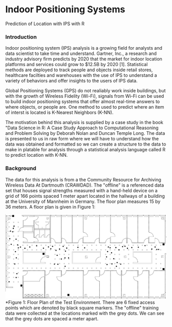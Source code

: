 # Indoor Positioning Systems
Prediction of Location with IPS with R

### Introduction
Indoor positioning system (IPS) analysis is a growing field for analysts and data scientist to take time and understand. Gartner, Inc., a research and industry advisory firm predicts by 2020 that the market for indoor location platforms and services could grow to $12.5B by 2020 [1]. Statistical methods are deployed to track people and objects inside retail stores, healthcare facilties and warehouses with the use of IPS to understand a variety of behaviors and offer insights to the users of IPS data.

Global Positioning Systems (GPS) do not realiably work inside buildings, but with the growth of Wireless Fidelity (Wi-Fi), signals from Wi-Fi can be used to build indoor positioning systems that offer almost real-time answers to where objects, or people are. One method to used to predict where an item of interst is located is K-Nearest Neighbors (K-NN).

The motivation behind this analysis is supplied by a case study in the book "Data Science in R: A Case Study Approach to Computational Reasoning and Problem Solving by Deborah Nolan and Duncan Temple Long. The data is presented to us in raw form where we will have to understand how the data was obtained and formatted so we can create a structure to the data to make in platable for analysis through a statistical analysis language called R to predict location with K-NN.

### Background
The data for this analysis is from a the Community Resource for Archiving Wireless Data At Dartmouth (CRAWDAD). The "offline" is a referenced data set that houses signal strengths measured with a hand-held device on a grid of 166 points spaced 1 meter apart located in the hallways of a building at the University of Mannheim in Germany. The floor plan measures 15 by 36 meters. A floor plan is given in Figure 1:

![](README_files/floorPlan.png)
*Figure 1: Floor Plan of the Test Environment. There are 6 fixed access points which are denoted by black square markers. The "offline" training data were collected at the locations marked with the grey dots. We can see that the grey dots are spaced a meter apart.
